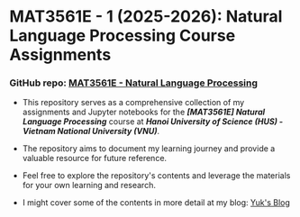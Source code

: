 # MAT3561E - 1 (2025-2026): Natural Language Processing Course Assignments

### GitHub repo: [MAT3561E - Natural Language Processing](https://github.com/yuk068/natural-language-processing-mat3561e)

- This repository serves as a comprehensive collection of my assignments and Jupyter notebooks for the ***[MAT3561E] Natural Language Processing*** course at ***Hanoi University of Science (HUS) - Vietnam National University (VNU)***.
- The repository aims to document my learning journey and provide a valuable resource for future reference.
- Feel free to explore the repository's contents and leverage the materials for your own learning and research.

- I might cover some of the contents in more detail at my blog: [Yuk's Blog](https://yuk068.github.io/)

